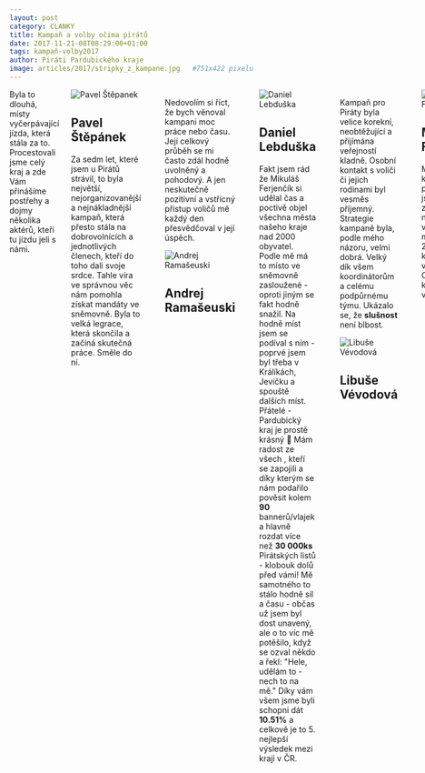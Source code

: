 ```yaml
---
layout: post
category: CLANKY
title: Kampaň a volby očima pirátů
date: 2017-11-21-08T08:29:00+01:00
tags: kampaň-volby2017
author: Piráti Pardubického kraje
image: articles/2017/stripky_z_kampane.jpg   #751x422 pixelu
---
```



<div class="medium-12 large-12 columns">
  Byla to dlouhá, místy vyčerpávající jízda, která stála za to. Procestovali jsme celý kraj a zde Vám přinášíme postřehy a dojmy několika aktérů, kteří tu jízdu jeli s námi. <br> <br>

  <div class="o-media o-media--center">
   <div class="o-media__image o-media__image--lgspace">
   <img src="{{ 'pavel-stepanek.jpg' | prepend: '/assets/img/people/' | relative_url}}" alt="Pavel Štěpanek">
   <p align="center"><h2>Pavel Štěpánek</h2></p>
   </div>
   <div class="o-media__body">
   <p> Za sedm let, které jsem u Pirátů strávil, to byla největší, nejorganizovanější a nejnákladnější kampaň, která přesto stála na dobrovolnících a jednotlivých členech, kteří do toho dali svoje srdce. Tahle víra ve správnou věc nám pomohla získat mandáty ve sněmovně. Byla to velká legrace, která skončila a začíná skutečná práce. Směle do ní. </p>
   </div>
  </div>
  <hr>
  <div class="o-media o-media--center">
   <div class="o-media__body">
   <p> Nedovolím si říct, že bych věnoval kampani moc práce nebo času. Její celkový průběh se mi často zdál hodně uvolněný a pohodový. A jen neskutečně pozitivní a vstřícný přístup voličů mě každý den přesvědčoval v její úspěch.</p>
   </div>
   <div class="o-media__image o-media__image--lgspace">
   <img src="{{ 'andrej-ramaseuski.jpg' | prepend: '/assets/img/people/' | relative_url}}" alt="Andrej Ramašeuski">
   <p align="center"><h2>Andrej Ramašeuski</h2></p>
   </div>
  </div>
  <hr>
  <div class="o-media o-media--center">
   <div class="o-media__image o-media__image--lgspace">
   <img src="{{ 'daniel-lebduska.jpg' | prepend: '/assets/img/people/' | relative_url}}" alt="Daniel Lebduška">
   <p align="center"><h2>Daniel Lebduška</h2></p>
   </div>
   <div class="o-media__body">
   <p> Fakt jsem rád že Mikuláš Ferjenčík si udělal čas a poctivě objel všechna města našeho kraje nad 2000 obyvatel. Podle mě má to místo ve sněmovně zasloužené - oproti jiným se fakt hodně snažil. Na hodně míst jsem se podíval s ním - poprvé jsem byl třeba v Králíkách, Jevíčku a spouště dalších míst. Přátelé - Pardubický kraj je prostě krásný 🙂
Mám radost ze všech , kteří se zapojili a díky kterým se nám podařilo pověsit kolem <b>90</b> bannerů/vlajek a hlavně rozdat více než <b>30 000ks</b> Pirátských listů - klobouk dolů před vámi!
Mě samotného to stálo hodně sil a času - občas už jsem byl dost unavený, ale o to víc mě potěšilo, když se ozval někdo a řekl: "Hele, udělám to - nech to na mě." Díky vám všem jsme byli schopni dát <b>10.51%</b> a celkově je to 5. nejlepší výsledek mezi kraji v ČR. </p>
   </div>
  </div>
  <hr>
  <div class="o-media o-media--center">
   <div class="o-media__body">
   <p> Kampaň pro Piráty byla velice korekní, neobtěžující a přijímána veřejností kladně. Osobní kontakt s voliči či jejich rodinami byl vesměs příjemný. Strategie kampaně byla, podle mého názoru, velmi dobrá. Velký dík všem koordinátorům a celému podpůrnému týmu. Ukázalo se, že <b>slušnost</b>  není blbost. </p>
   </div>
   <div class="o-media__image o-media__image--lgspace">
   <img src="{{ 'libuse-vevodova.jpg' | prepend: '/assets/img/people/' | relative_url}}" alt="Libuše Vévodová">
   <p align="center"><h2>Libuše Vévodová</h2></p>
   </div>
  </div>
  <hr>
  <div class="o-media o-media--center">
   <div class="o-media__image o-media__image--lgspace">
   <img src="{{ 'mikulas-ferjencik.jpg' | prepend: '/assets/img/people/' | relative_url}}" alt="Mikuláš Ferjenčík">
   <p align="center"><h2>Mikuláš Ferjenčík</h2></p>
   </div>
   <div class="o-media__body">
   <p> Mně v kampani potěšilo, že jsme fakt zvládli navštívit všechna města nad 2000 lidí v kraji a parádní výsledek v Cholticích, kde jsem vyrostl. </p>
   </div>
  </div>
  <hr>
  <div class="o-media o-media--center">
   <div class="o-media__body">
   <p> Podpora, kterou jsme dostávali během kampaně byla obrovská a dávala mi energii pokračovat. Potěšil mě výsledek v Chrudimském okrese, kde jsme skončili na druhém místě s <b>9,84 %</b></p>
   </div>
   <div class="o-media__image o-media__image--lgspace">
   <img src="{{ 'zdenek-kubala.jpg' | prepend: '/assets/img/people/' | relative_url}}" alt="Zdeněk Kubala">
   <p align="center"><h2>Zdeněk Kubala</h2></p>
   </div>
  </div>
  <hr>
  <div class="o-media o-media--center">
   <div class="o-media__image o-media__image--lgspace">
   <img src="{{ 'karsten-sachs.jpg' | prepend: '/assets/img/people/' | relative_url}}" alt="Karsten Sachs">
   <p align="center"><h2>Karsten Sachs</h2></p>
   </div>
   <div class="o-media__body">
   <p> Na jaře k nám mluvil Rick Falkvinge, říkal, že možná stojíme před historickým vítězstvím, a že si tu kampaň máme hlavně <b>užívat</b>. Myslím si že se nám povedlo obojí a jsem rád že jsem byl u toho. </p>
   </div>
  </div>
  <hr>
  <div class="o-media o-media--center">
   <div class="o-media__body">
   <p> Zapojil jsem se jako nečlen Pirátské strany, protože jsem viděl, že se Piráti snaží a nemají za sebou skandály a program zaměřený na transparenci se mi líbil. Viděl jsem zápal a hromadu času, který do kampaně vkládali a to i přesto, že jejich úspěch jakožto jednotlivců byl nemožný. Oni to však dělali pro to, aby bylo v naší zemi reálně lépe. I když jsem měl před začátkem kampaně drobné pochyby, tak teď vidím, že jsou to vážně slušní, upřímní, pracovití a chytří lidé, se kterými bych rád spolupracoval dál.</p>
   </div>
   <div class="o-media__image o-media__image--lgspace">
   <img src="{{ 'filip-sedlak.jpg' | prepend: '/assets/img/people/' | relative_url}}" alt="Filip Sedlák">
   <p align="center"><h2>Filip Sedlák</h2></p>
   </div>
  </div>
</div>

